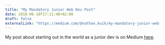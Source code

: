 ```yaml
---
title: "My Mandatory Junior Web Dev Post"
date: 2018-06-10T17:11:40+02:00
draft: false
externalLink: "https://medium.com/@nathan.kuik/my-mandatory-junior-web-developer-post-7880f296f7d0"
---
```


My post about starting out in the world as a junior dev is on Medium [here](https://medium.com/@nathan.kuik/my-mandatory-junior-web-developer-post-7880f296f7d0).
